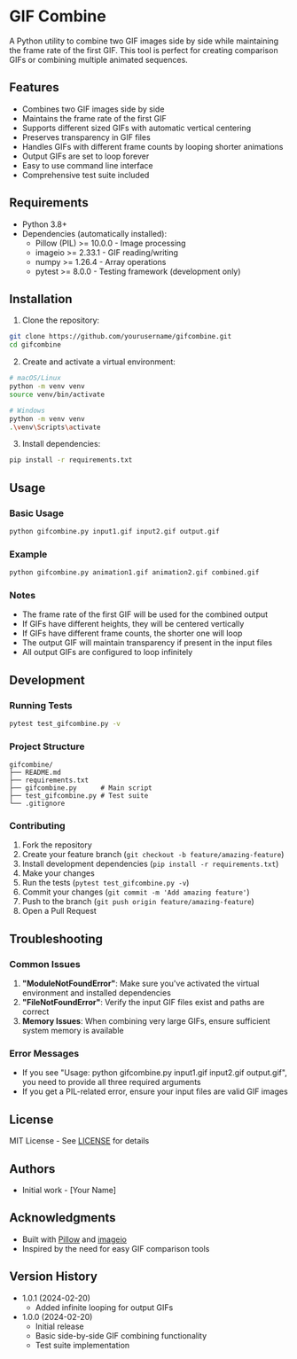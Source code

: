 # GIF Combine

A Python utility to combine two GIF images side by side while maintaining the frame rate of the first GIF. This tool is perfect for creating comparison GIFs or combining multiple animated sequences.

## Features

- Combines two GIF images side by side
- Maintains the frame rate of the first GIF
- Supports different sized GIFs with automatic vertical centering
- Preserves transparency in GIF files
- Handles GIFs with different frame counts by looping shorter animations
- Output GIFs are set to loop forever
- Easy to use command line interface
- Comprehensive test suite included

## Requirements

- Python 3.8+
- Dependencies (automatically installed):
  - Pillow (PIL) >= 10.0.0 - Image processing
  - imageio >= 2.33.1 - GIF reading/writing
  - numpy >= 1.26.4 - Array operations
  - pytest >= 8.0.0 - Testing framework (development only)

## Installation

1. Clone the repository:
```bash
git clone https://github.com/yourusername/gifcombine.git
cd gifcombine
```

2. Create and activate a virtual environment:
```bash
# macOS/Linux
python -m venv venv
source venv/bin/activate

# Windows
python -m venv venv
.\venv\Scripts\activate
```

3. Install dependencies:
```bash
pip install -r requirements.txt
```

## Usage

### Basic Usage
```bash
python gifcombine.py input1.gif input2.gif output.gif
```

### Example
```bash
python gifcombine.py animation1.gif animation2.gif combined.gif
```

### Notes
- The frame rate of the first GIF will be used for the combined output
- If GIFs have different heights, they will be centered vertically
- If GIFs have different frame counts, the shorter one will loop
- The output GIF will maintain transparency if present in the input files
- All output GIFs are configured to loop infinitely

## Development

### Running Tests
```bash
pytest test_gifcombine.py -v
```

### Project Structure
```
gifcombine/
├── README.md
├── requirements.txt
├── gifcombine.py      # Main script
├── test_gifcombine.py # Test suite
└── .gitignore
```

### Contributing
1. Fork the repository
2. Create your feature branch (`git checkout -b feature/amazing-feature`)
3. Install development dependencies (`pip install -r requirements.txt`)
4. Make your changes
5. Run the tests (`pytest test_gifcombine.py -v`)
6. Commit your changes (`git commit -m 'Add amazing feature'`)
7. Push to the branch (`git push origin feature/amazing-feature`)
8. Open a Pull Request

## Troubleshooting

### Common Issues
1. **"ModuleNotFoundError"**: Make sure you've activated the virtual environment and installed dependencies
2. **"FileNotFoundError"**: Verify the input GIF files exist and paths are correct
3. **Memory Issues**: When combining very large GIFs, ensure sufficient system memory is available

### Error Messages
- If you see "Usage: python gifcombine.py input1.gif input2.gif output.gif", you need to provide all three required arguments
- If you get a PIL-related error, ensure your input files are valid GIF images

## License

MIT License - See [LICENSE](LICENSE) for details

## Authors

- Initial work - [Your Name]

## Acknowledgments

- Built with [Pillow](https://python-pillow.org/) and [imageio](https://imageio.readthedocs.io/)
- Inspired by the need for easy GIF comparison tools

## Version History

- 1.0.1 (2024-02-20)
  - Added infinite looping for output GIFs
- 1.0.0 (2024-02-20)
  - Initial release
  - Basic side-by-side GIF combining functionality
  - Test suite implementation 